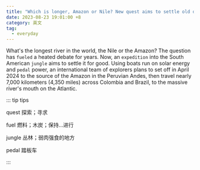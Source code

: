 ```yaml
---
title: "Which is longer, Amazon or Nile? New quest aims to settle old debate"
date: 2023-08-23 19:01:00 +8
category: 英文
tag:
  - everyday
---
```


What's the longest river in the world, the Nile or the Amazon? The question has `fueled` a heated debate for years. Now, an `expedition` into the South American `jungle` aims to settle it for good. Using boats run on solar energy and `pedal` power, an international team of explorers plans to set off in April 2024 to the source of the Amazon in the Peruvian Andes, then travel nearly 7,000 kilometers (4,350 miles) across Colombia and Brazil, to the massive river's mouth on the Atlantic.

::: tip tips

quest 探索；寻求

fuel 燃料；木炭；保持...进行

jungle 丛林；弱肉强食的地方

pedal 踏板车

:::
